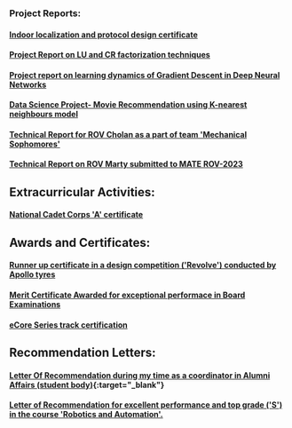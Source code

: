 ### Project Reports:
#### [Indoor localization and protocol design certificate](certificate-srikrishna.pdf)
#### [Project Report on LU and CR factorization techniques](LU-CR.pdf)
#### [Project report on learning dynamics of Gradient Descent in Deep Neural Networks](Learning_Dynamics_of_GD_in_DL.pdf)
#### [Data Science Project- Movie Recommendation using K-nearest neighbours model](ds_project.pdf)
#### [Technical Report for ROV Cholan as a part of team 'Mechanical Sophomores'](<ROV Cholan convocation documentation.pdf>)
#### [Technical Report on ROV Marty submitted to MATE ROV-2023 ](AUVSociety_TeamNira_TechnicalDocumentation_2023.pdf)


## Extracurricular Activities:
#### [National Cadet Corps 'A' certificate](ncc.pdf)


## Awards and Certificates:
#### [Runner up certificate in a design competition ('Revolve') conducted by Apollo tyres](revolve.pdf)
#### [Merit Certificate Awarded for exceptional performace in Board Examinations](merit.pdf)
#### [eCore Series track certification](certificateurrobot.pdf)


## Recommendation Letters:
#### [Letter Of Recommendation during my time as a coordinator in Alumni Affairs (student body)](lor.pdf){:target="_blank"}
#### [Letter of Recommendation for excellent performance and top grade ('S') in the course 'Robotics and Automation'.](lor_cmu.pdf)